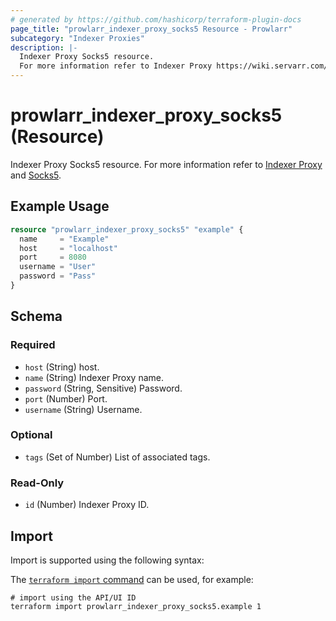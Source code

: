 ```yaml
---
# generated by https://github.com/hashicorp/terraform-plugin-docs
page_title: "prowlarr_indexer_proxy_socks5 Resource - Prowlarr"
subcategory: "Indexer Proxies"
description: |-
  Indexer Proxy Socks5 resource.
  For more information refer to Indexer Proxy https://wiki.servarr.com/prowlarr/settings#indexer-proxies and Socks5 https://wiki.servarr.com/prowlarr/supported#socks5.
---
```


# prowlarr_indexer_proxy_socks5 (Resource)

<!-- subcategory:Indexer Proxies -->
Indexer Proxy Socks5 resource.
For more information refer to [Indexer Proxy](https://wiki.servarr.com/prowlarr/settings#indexer-proxies) and [Socks5](https://wiki.servarr.com/prowlarr/supported#socks5).

## Example Usage

```terraform
resource "prowlarr_indexer_proxy_socks5" "example" {
  name     = "Example"
  host     = "localhost"
  port     = 8080
  username = "User"
  password = "Pass"
}
```

<!-- schema generated by tfplugindocs -->
## Schema

### Required

- `host` (String) host.
- `name` (String) Indexer Proxy name.
- `password` (String, Sensitive) Password.
- `port` (Number) Port.
- `username` (String) Username.

### Optional

- `tags` (Set of Number) List of associated tags.

### Read-Only

- `id` (Number) Indexer Proxy ID.

## Import

Import is supported using the following syntax:

The [`terraform import` command](https://developer.hashicorp.com/terraform/cli/commands/import) can be used, for example:

```shell
# import using the API/UI ID
terraform import prowlarr_indexer_proxy_socks5.example 1
```
